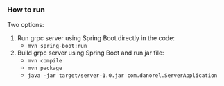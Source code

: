 ### How to run

Two options:
1. Run grpc server using Spring Boot directly in the code:
   - `mvn spring-boot:run`
2. Build grpc server using Spring Boot and run jar file:
   - `mvn compile`
   - `mvn package`
   - `java -jar target/server-1.0.jar com.danorel.ServerApplication`